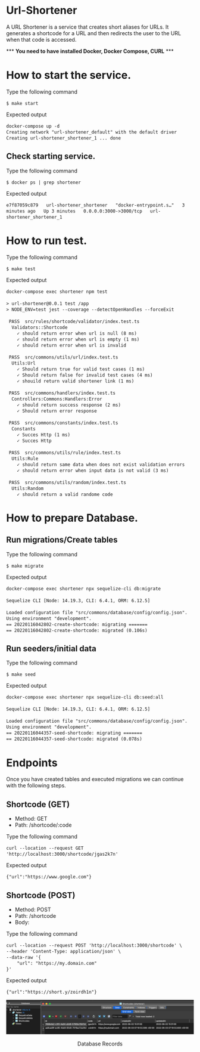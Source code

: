 # Url-Shortener

A URL Shortener is a service that creates short aliases for URLs. It generates a shortcode for a URL and then redirects the user to the URL when that code is accessed.

*** <b>You need to have installed Docker, Docker Compose, CURL</b> ***

# How to start the service.
Type the following command
```shell
$ make start
```
Expected output
```shell
docker-compose up -d
Creating network "url-shortener_default" with the default driver
Creating url-shortener_shortener_1 ... done
```

## Check starting service.
Type the following command
```shell
$ docker ps | grep shortener
```

Expected output
```shell
e7f87059c879   url-shortener_shortener   "docker-entrypoint.s…"   3 minutes ago   Up 3 minutes   0.0.0.0:3000->3000/tcp   url-shortener_shortener_1
```

# How to run test.
Type the following command
```shell
$ make test
```

Expected output
```shell
docker-compose exec shortener npm test

> url-shortener@0.0.1 test /app
> NODE_ENV=test jest --coverage --detectOpenHandles --forceExit

 PASS  src/rules/shortcode/validator/index.test.ts
  Validators::Shortcode
    ✓ should return error when url is null (8 ms)
    ✓ should return error when url is empty (1 ms)
    ✓ should return error when url is invalid

 PASS  src/commons/utils/url/index.test.ts
  Utils:Url
    ✓ Should return true for valid test cases (1 ms)
    ✓ Should return false for invalid test cases (4 ms)
    ✓ shouild return valid shortener link (1 ms)

 PASS  src/commons/handlers/index.test.ts
  Controllers:Commons:Handlers:Error
    ✓ should return success response (2 ms)
    ✓ Should return error response

 PASS  src/commons/constants/index.test.ts
  Constants
    ✓ Succes Http (1 ms)
    ✓ Succes Http

 PASS  src/commons/utils/rule/index.test.ts
  Utils:Rule
    ✓ should return same data when does not exist validation errors
    ✓ should return error when input data is not valid (3 ms)

 PASS  src/commons/utils/random/index.test.ts
  Utils:Random
    ✓ should return a valid randome code
```

# How to prepare Database.

## Run migrations/Create tables
Type the following command
```shell
$ make migrate
```
Expected output
```shell
docker-compose exec shortener npx sequelize-cli db:migrate

Sequelize CLI [Node: 14.19.3, CLI: 6.4.1, ORM: 6.12.5]

Loaded configuration file "src/commons/database/config/config.json".
Using environment "development".
== 20220116042802-create-shortcode: migrating =======
== 20220116042802-create-shortcode: migrated (0.106s)
```

## Run seeders/initial data
Type the following command
```shell
$ make seed
```
Expected output
```shell
docker-compose exec shortener npx sequelize-cli db:seed:all

Sequelize CLI [Node: 14.19.3, CLI: 6.4.1, ORM: 6.12.5]

Loaded configuration file "src/commons/database/config/config.json".
Using environment "development".
== 20220116044357-seed-shortcode: migrating =======
== 20220116044357-seed-shortcode: migrated (0.078s)
```
# Endpoints

Once you have created tables and executed migrations we can continue with the following steps.

## Shortcode (GET)

- Method: GET
- Path: /shortcode/:code

Type the following command
```shell
curl --location --request GET 'http://localhost:3000/shortcode/jgas2k7n'
```
Expected output
```shell
{"url":"https://www.google.com"}
```

## Shortcode (POST)

- Method: POST
- Path: /shortcode
- Body: 

Type the following command
```shell
curl --location --request POST 'http://localhost:3000/shortcode' \
--header 'Content-Type: application/json' \
--data-raw '{
    "url": "https://my.domain.com"
}'
```
Expected output
```shell
{"url":"https://short.y/zoirdh1n"}
```

<p align="center"><img src="resources/database-records.png"><p align="center">Database Records</p></p>